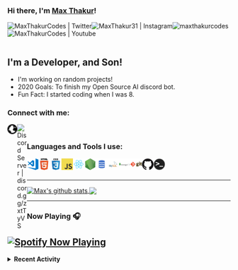 ### Hi there, I'm [Max Thakur][website]!
[<img align="left" alt="MaxThakurCodes | Twitter" src="https://img.shields.io/badge/twitter-%231DA1F2.svg?&style=for-the-badge&logo=twitter&logoColor=white" />][twitter] [<img align="left" alt="MaxThakur31 | Instagram" src="https://img.shields.io/badge/instagram-%23E4405F.svg?&style=for-the-badge&logo=instagram&logoColor=white" />][instagram] 
[<img align="left" alt="MaxThakurCodes | Youtube" src="https://img.shields.io/badge/youtube-%23FF0000.svg?&style=for-the-badge&logo=youtube&logoColor=white" />][youtube]
<p align="left"> <img src="https://komarev.com/ghpvc/?username=maxThakurCodes&style=flat-square" alt="maxthakurcodes" /> </p>
 <br>

## I'm a Developer, and Son!
- I'm working on random projects!
- 2020 Goals: To finish my Open Source AI discord bot.
- Fun Fact: I started coding when I was 8.

### Connect with me:

[<img align="left" alt="maxthakur.com" width="22px" src="https://raw.githubusercontent.com/iconic/open-iconic/master/svg/globe.svg" />][website]
[<img align="left" alt="Discord Server | discord.gg/zxtTyVS" width="22px" src="https://cdn.jsdelivr.net/npm/simple-icons@3.4.1/icons/discord.svg" />][discord]

<br>

### Languages and Tools I use:
<img align="left" alt="Visual Studio Code" width="26px" src="https://raw.githubusercontent.com/github/explore/80688e429a7d4ef2fca1e82350fe8e3517d3494d/topics/visual-studio-code/visual-studio-code.png" />
<img align="left" alt="HTML5" width="26px" src="https://raw.githubusercontent.com/github/explore/80688e429a7d4ef2fca1e82350fe8e3517d3494d/topics/html/html.png" />
<img align="left" alt="CSS3" width="26px" src="https://raw.githubusercontent.com/github/explore/80688e429a7d4ef2fca1e82350fe8e3517d3494d/topics/css/css.png" />
<img align="left" alt="JavaScript" width="26px" src="https://raw.githubusercontent.com/github/explore/80688e429a7d4ef2fca1e82350fe8e3517d3494d/topics/javascript/javascript.png" />
<img align="left" alt="React" width="26px" src="https://raw.githubusercontent.com/github/explore/80688e429a7d4ef2fca1e82350fe8e3517d3494d/topics/react/react.png" />
<img align="left" alt="Node.js" width="26px" src="https://raw.githubusercontent.com/github/explore/80688e429a7d4ef2fca1e82350fe8e3517d3494d/topics/nodejs/nodejs.png" />
<img align="left" alt="SQL" width="26px" src="https://raw.githubusercontent.com/github/explore/80688e429a7d4ef2fca1e82350fe8e3517d3494d/topics/sql/sql.png" />
<img align="left" alt="MySQL" width="26px" src="https://raw.githubusercontent.com/github/explore/80688e429a7d4ef2fca1e82350fe8e3517d3494d/topics/mysql/mysql.png" />
<img align="left" alt="MongoDB" width="26px" src="https://raw.githubusercontent.com/github/explore/80688e429a7d4ef2fca1e82350fe8e3517d3494d/topics/mongodb/mongodb.png" />
<img align="left" alt="Git" width="26px" src="https://raw.githubusercontent.com/github/explore/80688e429a7d4ef2fca1e82350fe8e3517d3494d/topics/git/git.png" />
<img align="left" alt="GitHub" width="26px" src="https://raw.githubusercontent.com/github/explore/78df643247d429f6cc873026c0622819ad797942/topics/github/github.png" />
<img align="left" alt="HTML5" width="26px" src="https://raw.githubusercontent.com/github/explore/80688e429a7d4ef2fca1e82350fe8e3517d3494d/topics/terminal/terminal.png" />

<br>
<br>

---

<a href="https://github.com/anuraghazra/github-readme-stats">
  <img align="center" src="https://github-readme-stats.vercel.app/api?username=MaxThakurCodes&show_icons=true&include_all_commits=true&theme=bear" alt="Max's github stats" />
</a>
<a href="https://github.com/anuraghazra/github-readme-stats">
  <img align="center" src="https://github-readme-stats.vercel.app/api/top-langs/?username=MaxThakurCodes&layout=compact&theme=bear" />
</a>
<br>

---

### Now Playing :headphones:
[<img src="https://novatorem-git-master.maxthakur.vercel.app/api/spotify-playing" alt="Spotify Now Playing" />][spotify]
---

<details>
 <summary> <strong>Recent Activity</strong> </summary>
<!--START_SECTION:activity-->
1. 🎉 Merged PR [#2](https://github.com//MaxThakurCodes/Open-Source-Discord-Bot/pull/2) in [MaxThakurCodes/Open-Source-Discord-Bot](https://github.com//MaxThakurCodes/Open-Source-Discord-Bot)
2. 💪 Opened PR [#2](https://github.com//MaxThakurCodes/Open-Source-Discord-Bot/pull/2) in [MaxThakurCodes/Open-Source-Discord-Bot](https://github.com//MaxThakurCodes/Open-Source-Discord-Bot)
3. 💪 Opened PR [#95](https://github.com//SustainableUrbanDesign/app/pull/95) in [SustainableUrbanDesign/app](https://github.com//SustainableUrbanDesign/app)
4. 💪 Opened PR [#94](https://github.com//SustainableUrbanDesign/app/pull/94) in [SustainableUrbanDesign/app](https://github.com//SustainableUrbanDesign/app)
5. 💪 Opened PR [#93](https://github.com//SustainableUrbanDesign/app/pull/93) in [SustainableUrbanDesign/app](https://github.com//SustainableUrbanDesign/app)
<!--END_SECTION:activity-->


</details>


[website]: https://maxthakur.com
[twitter]: https://twitter.com/MaxThakurCodes
[youtube]: https://www.youtube.com/channel/UCFEgb-Cz19prUMuAsp35xDw
[instagram]: https://instagram.com/MaxThakur31
[discord]: https://discord.gg/zxtTyVS
[spotify]: https://open.spotify.com/user/thedj12345678?si=qQXHf6CYSsCZohuN-pqzlw
